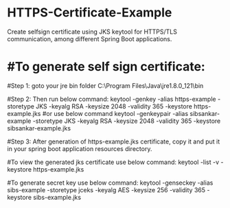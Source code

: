 # HTTPS-Certificate-Example
Create selfsign certificate using JKS keytool for HTTPS/TLS communication, among different Spring Boot applications.


#To generate self sign certificate:
==================================

#Step 1: goto your jre bin folder
C:\Program Files\Java\jre1.8.0_121\bin

#Step 2: Then run below command:
keytool -genkey -alias https-example -storetype JKS -keyalg RSA -keysize 2048 -validity 365 -keystore https-example.jks
#or use below command
keytool -genkeypair -alias sibsankar-example -storetype JKS -keyalg RSA -keysize 2048 -validity 365 -keystore sibsankar-example.jks

#Step 3:
After generation of https-example.jks certificate, copy it and put it in your spring boot application resources directory.

#To view the generated jks certificate use below command:
keytool -list -v -keystore https-example.jks

#To generate secret key use below command: 
keytool -genseckey -alias sibs-example -storetype jceks -keyalg AES -keysize 256 -validity 365 -keystore sibs-example.jks
